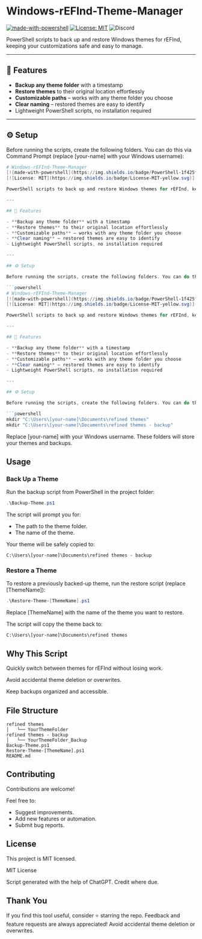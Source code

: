 # Windows-rEFInd-Theme-Manager
[![made-with-powershell](https://img.shields.io/badge/PowerShell-1f425f?logo=Powershell)](https://microsoft.com/PowerShell)
[![License: MIT](https://img.shields.io/badge/License-MIT-yellow.svg)](https://opensource.org/licenses/MIT)
![Discord](https://img.shields.io/discord/1419019684073832470?style=for-the-badge)

PowerShell scripts to back up and restore Windows themes for rEFInd, keeping your customizations safe and easy to manage.

---

## 🌟 Features

- **Backup any theme folder** with a timestamp
- **Restore themes** to their original location effortlessly
- **Customizable paths** – works with any theme folder you choose
- **Clear naming** – restored themes are easy to identify
- Lightweight PowerShell scripts, no installation required

---

## ⚙️ Setup

Before running the scripts, create the following folders. You can do this via Command Prompt (replace [your-name] with your Windows username):

```powershell
# Windows-rEFInd-Theme-Manager
[![made-with-powershell](https://img.shields.io/badge/PowerShell-1f425f?logo=Powershell)](https://microsoft.com/PowerShell)
[![License: MIT](https://img.shields.io/badge/License-MIT-yellow.svg)](https://opensource.org/licenses/MIT)

PowerShell scripts to back up and restore Windows themes for rEFInd, keeping your customizations safe and easy to manage.

---

## 🌟 Features

- **Backup any theme folder** with a timestamp
- **Restore themes** to their original location effortlessly
- **Customizable paths** – works with any theme folder you choose
- **Clear naming** – restored themes are easy to identify
- Lightweight PowerShell scripts, no installation required

---

## ⚙️ Setup

Before running the scripts, create the following folders. You can do this via Command Prompt (replace [your-name] with your Windows username):

```powershell
# Windows-rEFInd-Theme-Manager
[![made-with-powershell](https://img.shields.io/badge/PowerShell-1f425f?logo=Powershell)](https://microsoft.com/PowerShell)
[![License: MIT](https://img.shields.io/badge/License-MIT-yellow.svg)](https://opensource.org/licenses/MIT)

PowerShell scripts to back up and restore Windows themes for rEFInd, keeping your customizations safe and easy to manage.

---

## 🌟 Features

- **Backup any theme folder** with a timestamp
- **Restore themes** to their original location effortlessly
- **Customizable paths** – works with any theme folder you choose
- **Clear naming** – restored themes are easy to identify
- Lightweight PowerShell scripts, no installation required

---

## ⚙️ Setup

Before running the scripts, create the following folders. You can do this via Command Prompt (replace [your-name] with your Windows username):

```powershell
mkdir "C:\Users\[your-name]\Documents\refined themes"
mkdir "C:\Users\[your-name]\Documents\refined themes - backup"
```

Replace [your-name] with your Windows username. These folders will store your themes and backups.

## Usage

### Back Up a Theme
Run the backup script from PowerShell in the project folder:

```powershell
.\Backup-Theme.ps1
```

The script will prompt you for:

- The path to the theme folder.
- The name of the theme.

Your theme will be safely copied to:

```text
C:\Users\[your-name]\Documents\refined themes - backup
```

### Restore a Theme
To restore a previously backed-up theme, run the restore script (replace [ThemeName]):

```powershell
.\Restore-Theme-[ThemeName].ps1
```

Replace [ThemeName] with the name of the theme you want to restore.

The script will copy the theme back to:

```text
C:\Users\[your-name]\Documents\refined themes
```

## Why This Script

Quickly switch between themes for rEFInd without losing work.

Avoid accidental theme deletion or overwrites.

Keep backups organized and accessible.

## File Structure

```text
refined themes
│   └── YourThemeFolder
refined themes - backup
│   └── YourThemeFolder_Backup
Backup-Theme.ps1
Restore-Theme-[ThemeName].ps1
README.md
```

## Contributing

Contributions are welcome!

Feel free to:

- Suggest improvements.
- Add new features or automation.
- Submit bug reports.

## License

This project is MIT licensed.

MIT License

Script generated with the help of ChatGPT. Credit where due.

## Thank You

If you find this tool useful, consider ⭐ starring the repo.
Feedback and feature requests are always appreciated!
Avoid accidental theme deletion or overwrites.
